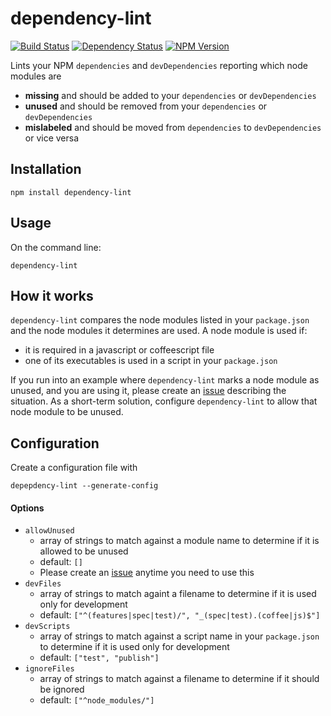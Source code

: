 # dependency-lint
[![Build Status](https://img.shields.io/circleci/project/charlierudolph/dependency-lint.svg)](https://circleci.com/gh/charlierudolph/dependency-lint)
[![Dependency Status](https://img.shields.io/david/charlierudolph/dependency-lint.svg)](https://david-dm.org/charlierudolph/dependency-lint)
[![NPM Version](https://img.shields.io/npm/v/dependency-lint.svg)](https://www.npmjs.com/package/dependency-lint)

Lints your NPM `dependencies` and `devDependencies` reporting which node modules are
* **missing** and should be added to your `dependencies` or `devDependencies`
* **unused** and should be removed from your `dependencies` or `devDependencies`
* **mislabeled** and should be moved from `dependencies` to `devDependencies` or vice versa

## Installation
```
npm install dependency-lint
```

## Usage
On the command line:
```
dependency-lint
```

## How it works
`dependency-lint` compares the node modules listed in your `package.json` and the node modules it determines are used. A node module is used if:
* it is required in a javascript or coffeescript file
* one of its executables is used in a script in your `package.json`

If you run into an example where `dependency-lint` marks a node module as unused, and you are using it, please create an [issue](https://github.com/charlierudolph/dependency-lint/issues) describing the situation. As a short-term solution, configure `dependency-lint` to allow that node module to be unused.

## Configuration
Create a configuration file with
```
depepdency-lint --generate-config
```

#### Options
* `allowUnused`
  * array of strings to match against a module name to determine if it is allowed to be unused
  * default: `[]`
  * Please create an [issue](https://github.com/charlierudolph/dependency-lint/issues) anytime you need to use this
* `devFiles`
  * array of strings to match againt a filename to determine if it is used only for development
  * default: `["^(features|spec|test)/", "_(spec|test).(coffee|js)$"]`
* `devScripts`
  * array of strings to match against a script name in your `package.json` to determine if it is used only for development
  * default: `["test", "publish"]`
* `ignoreFiles`
  * array of strings to match against a filename to determine if it should be ignored
  * default: `["^node_modules/"]`
